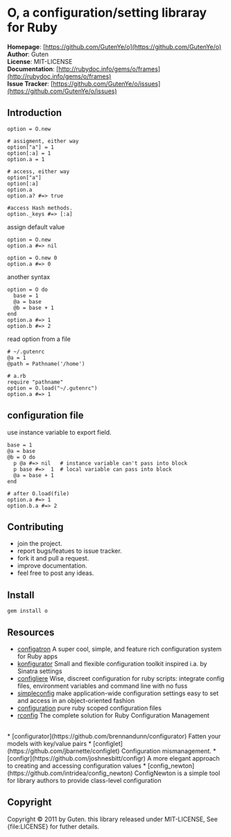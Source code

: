 O, a configuration/setting libraray for Ruby
====================================

**Homepage**: [https://github.com/GutenYe/o](https://github.com/GutenYe/o) <br/>
**Author**:	Guten <br/>
**License**: MIT-LICENSE <br/>
**Documentation**: [http://rubydoc.info/gems/o/frames](http://rubydoc.info/gems/o/frames) <br/>
**Issue Tracker**: [https://github.com/GutenYe/o/issues](https://github.com/GutenYe/o/issues) <br/>

Introduction
-------------

	option = O.new

	# assigment, either way
	option["a"] = 1
	option[:a] = 1
	option.a = 1

	# access, either way
	option["a"] 
	option[:a] 
	option.a 
	option.a? #=> true

	#access Hash methods.
	option._keys #=> [:a]

assign default value

	option = O.new
	option.a #=> nil

	option = O.new 0
	option.a #=> 0

another syntax

	option = O do
	  base = 1
	  @a = base
	  @b = base + 1
	end
	option.a #=> 1 
	option.b #=> 2


read option from a file

	# ~/.gutenrc
	@a = 1
	@path = Pathname('/home')

	# a.rb
	require "pathname"
	option = O.load("~/.gutenrc")
	option.a #=> 1

configuration file
------------------

 use instance variable to export field.

	base = 1
	@a = base 
	@b = O do
	  p @a #=> nil   # instance variable can't pass into block
	  p base #=>  1  # local variable can pass into block
	  @a = base + 1
	end
	
	# after O.load(file)
	option.a #=> 1
	option.b.a #=> 2

Contributing
-------------

* join the project.
* report bugs/featues to issue tracker.
* fork it and pull a request.
* improve documentation.
* feel free to post any ideas. 

Install
----------

	gem install o

Resources
---------

* [configatron](https://github.com/markbates/configatron) A super cool, simple, and feature rich configuration system for Ruby apps 
* [konfigurator](https://github.com/nu7hatch/konfigurator) Small and flexible configuration toolkit inspired i.a. by Sinatra settings
* [configliere](https://github.com/mrflip/configliere) Wise, discreet configuration for ruby scripts: integrate config files, environment variables and command line with no fuss
* [simpleconfig](https://github.com/lukeredpath/simpleconfig) make application-wide configuration settings easy to set and access in an object-oriented fashion
* [configuration](https://github.com/ahoward/configuration) pure ruby scoped configuration files 
* [rconfig](https://github.com/rahmal/rconfig) The complete solution for Ruby Configuration Management <br>
<br>
* [configurator](https://github.com/brennandunn/configurator) Fatten your models with key/value pairs
* [configlet](https://github.com/jbarnette/configlet) Configuration mismanagement.
* [configr](https://github.com/joshnesbitt/configr) A more elegant approach to creating and accessing configuration values
* [config_newton](https://github.com/intridea/config_newton) ConfigNewton is a simple tool for library authors to provide class-level configuration

Copyright
---------
Copyright &copy; 2011 by Guten. this library released under MIT-LICENSE, See {file:LICENSE} for futher details.
